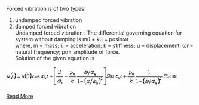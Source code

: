 Forced vibration is of two types: <br>
1. undamped forced vibration<br>
2. damped forced vibration <br>
Undamped forced vibration : The differential governing equation for system without damping is mü + ku = posinωt<br>
where, m = mass; ü = acceleration; k = stiffness; u = displacement; ωn= natural frequency; po= amplitude of force.<br>
Solution of the given equation is <br>


<img src="images/Expr3.png"> 

[Read More](docs/3.Thoery.pdf)

